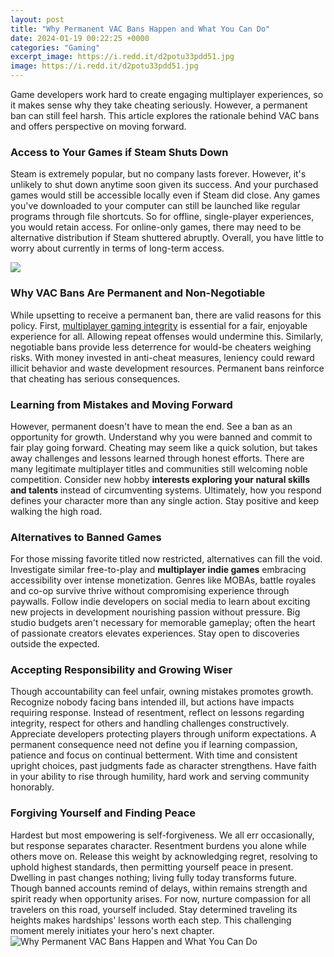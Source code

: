 ```yaml
---
layout: post
title: "Why Permanent VAC Bans Happen and What You Can Do"
date: 2024-01-19 00:22:25 +0000
categories: "Gaming"
excerpt_image: https://i.redd.it/d2potu33pdd51.jpg
image: https://i.redd.it/d2potu33pdd51.jpg
---
```


Game developers work hard to create engaging multiplayer experiences, so it makes sense why they take cheating seriously. However, a permanent ban can still feel harsh. This article explores the rationale behind VAC bans and offers perspective on moving forward.
### Access to Your Games if Steam Shuts Down  
Steam is extremely popular, but no company lasts forever. However, it's unlikely to shut down anytime soon given its success. And your purchased games would still be accessible locally even if Steam did close. Any games you've downloaded to your computer can still be launched like regular programs through file shortcuts. So for offline, single-player experiences, you would retain access. For online-only games, there may need to be alternative distribution if Steam shuttered abruptly. Overall, you have little to worry about currently in terms of long-term access.

![](https://i.ytimg.com/vi/c5iorild6WM/maxresdefault.jpg)
### Why VAC Bans Are Permanent and Non-Negotiable
While upsetting to receive a permanent ban, there are valid reasons for this policy. First, [multiplayer gaming integrity](https://store.fi.io.vn/chihuahua-witch-dog-lovers-halloween-gift4268-t-shirt) is essential for a fair, enjoyable experience for all. Allowing repeat offenses would undermine this. Similarly, negotiable bans provide less deterrence for would-be cheaters weighing risks. With money invested in anti-cheat measures, leniency could reward illicit behavior and waste development resources. Permanent bans reinforce that cheating has serious consequences. 
### Learning from Mistakes and Moving Forward
However, permanent doesn't have to mean the end. See a ban as an opportunity for growth. Understand why you were banned and commit to fair play going forward. Cheating may seem like a quick solution, but takes away challenges and lessons learned through honest efforts. There are many legitimate multiplayer titles and communities still welcoming noble competition. Consider new hobby **interests exploring your natural skills and talents** instead of circumventing systems. Ultimately, how you respond defines your character more than any single action. Stay positive and keep walking the high road.
### Alternatives to Banned Games   
For those missing favorite titled now restricted, alternatives can fill the void. Investigate similar free-to-play and **multiplayer indie games** embracing accessibility over intense monetization. Genres like MOBAs, battle royales and co-op survive thrive without compromising experience through paywalls. Follow indie developers on social media to learn about exciting new projects in development nourishing passion without pressure. Big studio budgets aren't necessary for memorable gameplay; often the heart of passionate creators elevates experiences. Stay open to discoveries outside the expected.
### Accepting Responsibility and Growing Wiser
Though accountability can feel unfair, owning mistakes promotes growth. Recognize nobody facing bans intended ill, but actions have impacts requiring response. Instead of resentment, reflect on lessons regarding integrity, respect for others and handling challenges constructively. Appreciate developers protecting players through uniform expectations. A permanent consequence need not define you if learning compassion, patience and focus on continual betterment. With time and consistent upright choices, past judgments fade as character strengthens. Have faith in your ability to rise through humility, hard work and serving community honorably.
### Forgiving Yourself and Finding Peace  
Hardest but most empowering is self-forgiveness. We all err occasionally, but response separates character. Resentment burdens you alone while others move on. Release this weight by acknowledging regret, resolving to uphold highest standards, then permitting yourself peace in present. Dwelling in past changes nothing; living fully today transforms future. Though banned accounts remind of delays, within remains strength and spirit ready when opportunity arises. For now, nurture compassion for all travelers on this road, yourself included. Stay determined traveling its heights makes hardships' lessons worth each step. This challenging moment merely initiates your hero's next chapter.
![Why Permanent VAC Bans Happen and What You Can Do](https://i.redd.it/d2potu33pdd51.jpg)